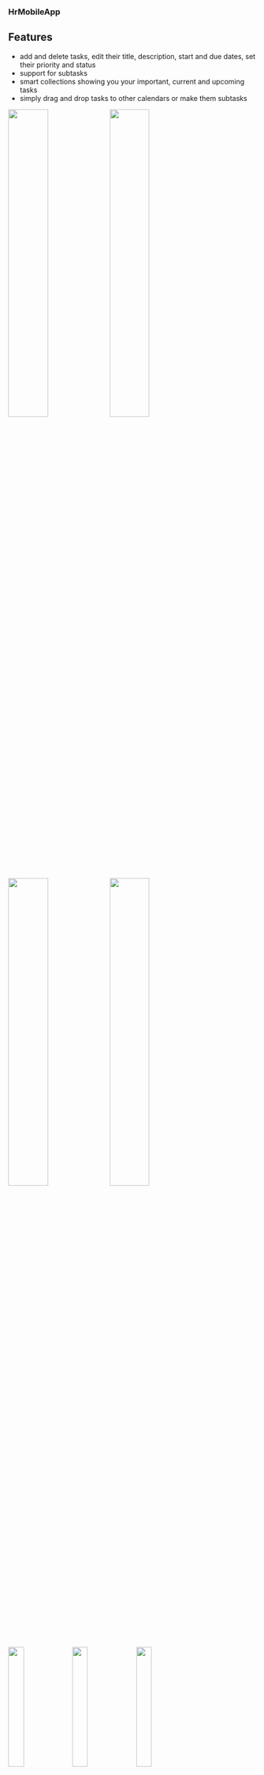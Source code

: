 ### HrMobileApp 

## Features

* add and delete tasks, edit their title, description, start and due dates, set their priority and status
* support for subtasks
* smart collections showing you your important, current and upcoming tasks
* simply drag and drop tasks to other calendars or make them subtasks


<img src="https://image.ibb.co/j7si36/1.png" width="40%">         <img src="https://image.ibb.co/dwoqi6/3.png" width="40%">
<img src="https://image.ibb.co/f9H5GR/5.png" width="40%">         <img src="https://image.ibb.co/n0Y1qm/6.png" width="40%">
<img src="https://image.ibb.co/hv09bR/15.png" width="25%">      <img src="https://image.ibb.co/cJ0mO6/16.png" width="25%">      <img src="https://image.ibb.co/iWgt36/17.png" width="25%">  
<img src="https://image.ibb.co/hr9fi6/18.png" width="25%">      <img src="https://image.ibb.co/eQKfi6/19.png" width="25%">      <img src="https://image.ibb.co/cVLWqm/20.png" width="25%">
<img src="https://image.ibb.co/h2xpbR/21.png" width="25%">      <img src="https://image.ibb.co/hv5mO6/22.png" width="25%">      <img src="https://image.ibb.co/iw2Bqm/24.png" width="25%">  
<img src="https://image.ibb.co/e30EAm/29.png" width="25%">      <img src="https://image.ibb.co/bsWeAm/30.png" width="25%">      <img src="https://image.ibb.co/j77ai6/31.png" width="25%">
